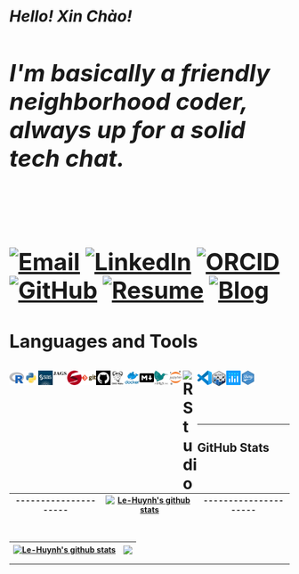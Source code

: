 <i> <h1> Hello! Xin Chào! <br> 
    <h2> I'm basically a friendly neighborhood coder, always up for a solid tech chat.</i>

<br>

<!-- Social section -->

[![Email](https://img.shields.io/badge/Email-EA4335.svg?logo=gmail&logoColor=white)](mailto:trucly.lehuynh@gmail.com)
[![LinkedIn](https://img.shields.io/badge/LinkedIn-%230077B5.svg?logo=linkedin&logoColor=white)](https://www.linkedin.com/in/le-huynh-truc-ly/)
[![ORCID](https://img.shields.io/badge/ORCID-A6CE39.svg?logo=orcid&logoColor=white)](https://orcid.org/0000-0002-5227-2185)
[![GitHub](https://img.shields.io/badge/GitHub-181717?logo=github&logoColor=white)](https://github.com/le-huynh)
[![Resume](https://img.shields.io/badge/Resume-%199900.svg?logo=files&logoColor=white)](https://lehuynh.rbind.io/cv/cv_pagedown.pdf)
[![Blog](https://img.shields.io/badge/Blog-FFA500?logo=rss&logoColor=white)](https://lehuynh.rbind.io)


### Languages and Tools

[<img align="left" alt="R" width="26px" src="https://github.com/github/explore/blob/main/topics/r/r.png?raw=true" />][r]
[<img align="left" alt="Python" width="26px" src="https://raw.githubusercontent.com/github/explore/80688e429a7d4ef2fca1e82350fe8e3517d3494d/topics/python/python.png" />][python]
[<img align="left" alt="SAS" width="26px" src="https://github.com/github/explore/blob/main/topics/sas/sas.png?raw=true" />][sas]
[<img align="left" alt="JAGS" width="26px" src="https://github.com/le-huynh/lehuynh.rbind.io/blob/main/static/img/logo_jags.png?raw=true" />][jags]
[<img align="left" alt="Stan" width="26px" src="https://github.com/le-huynh/lehuynh.rbind.io/blob/main/static/img/logo_stan.png?raw=true" />][stan]
[<img align="left" alt="Git" width="26px" src="https://raw.githubusercontent.com/github/explore/80688e429a7d4ef2fca1e82350fe8e3517d3494d/topics/git/git.png" />][git]
[<img align="left" alt="GitHub" width="26px" src="https://github.com/le-huynh/lehuynh.rbind.io/blob/main/static/img/logo_github.png?raw=true" />][github]
[<img align="left" alt="GNUMake" width="26px" src="https://github.com/le-huynh/lehuynh.rbind.io/blob/main/static/img/logo_gnu_make.png?raw=true" />][gnumake]
[<img align="left" alt="Docker" width="26px" src="https://github.com/github/explore/blob/main/topics/docker/docker.png?raw=true" />][docker]
[<img align="left" alt="Markdown" width="26px" src="https://github.com/github/explore/blob/main/topics/markdown/markdown.png?raw=true" />][markdown]
[<img align="left" alt="LaTeX" width="26px" src="https://github.com/github/explore/blob/main/topics/latex/latex.png?raw=true" />][latex]
[<img align="left" alt="Jupyter" width="26px" src="https://raw.githubusercontent.com/github/explore/80688e429a7d4ef2fca1e82350fe8e3517d3494d/topics/jupyter-notebook/jupyter-notebook.png" />][jupyter]
[<img align="left" alt="RStudio" width="26px" src="https://docs.rstudio.com/connect/admin/images/RStudio-ball.svg" />][rstudio]
[<img align="left" alt="Visual Studio Code" width="26px" src="https://raw.githubusercontent.com/github/explore/80688e429a7d4ef2fca1e82350fe8e3517d3494d/topics/visual-studio-code/visual-studio-code.png" />][visual-studio-code]
[<img align="left" alt="ggplot2" width="26px" src="https://github.com/le-huynh/lehuynh.rbind.io/blob/main/static/img/logo_ggplot2.png?raw=true" />][ggplot2]
[<img align="left" alt="plotly" width="26px" src="https://github.com/le-huynh/lehuynh.rbind.io/blob/main/static/img/logo_plotly.png?raw=true" />][plotly]
[<img align="left" alt="Shiny" width="26px" src="https://github.com/le-huynh/lehuynh.rbind.io/blob/main/static/img/loglo_shiny.png?raw=true" />][shiny]

<br />
<br />

---

## GitHub Stats

|---------------------| <a href="https://github.com/le-huynh/github-readme-streak-stats"><img align="center" src="https://github-readme-streak-stats-le-huynhs-projects.vercel.app/?user=le-huynh&theme=shadow-green&hide_border=false" alt="Le-Huynh's github stats" /></a> |---------------------|
| ------------- | ------------- | ------------- |

<br>

| <a href="https://github.com/le-huynh/github-readme-stats"><img align="center" src="https://github-readme-stats-le-huynhs-projects.vercel.app/api?username=le-huynh&show_icons=true&rank_icon=github&hide_border=true&hide=prs&show=prs_merged_percentage&include_all_commits=true" alt="Le-Huynh's github stats" /></a> | <a href="https://github.com/le-huynh/github-readme-stats"><img align="center" src="https://github-readme-stats-le-huynhs-projects.vercel.app/api/top-langs/?username=le-huynh&layout=compact&hide_border=true&hide=javascript,html,css,tex,jupyter%20notebook,php" /></a> |
| ------------- | ------------- |

---

<!--
Definitions:
-->

[docker]: https://www.docker.com/
[ggplot2]: https://ggplot2.tidyverse.org/
[git]: https://git-scm.com/
[github]: https://github.com/
[gnumake]: https://www.gnu.org/software/make/
[jags]: https://mcmc-jags.sourceforge.io/
[jupyter]: https://jupyter.org/
[latex]: https://www.latex-project.org/
[markdown]: https://www.markdownguide.org/
[plotly]: https://plotly.com/
[python]: https://www.python.org/
[visual-studio-code]: https://code.visualstudio.com/
[r]: https://www.r-project.org/
[rstudio]: https://www.rstudio.com/
[sas]: https://www.sas.com/en_us/home.html
[shiny]: https://www.rstudio.com/products/shiny/
[stan]: https://mc-stan.org/

